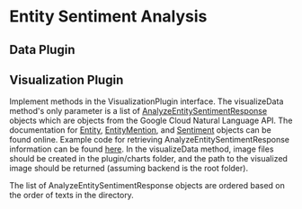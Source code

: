 # Entity Sentiment Analysis

## Data Plugin

## Visualization Plugin
Implement methods in the VisualizationPlugin interface. The visualizeData method's only parameter is a list of [AnalyzeEntitySentimentResponse](https://cloud.google.com/python/docs/reference/language/latest/google.cloud.language_v1.types.AnalyzeEntitySentimentResponse) objects which are objects from the Google Cloud Natural Language API. The documentation for [Entity](https://cloud.google.com/python/docs/reference/language/latest/google.cloud.language_v1.types.Entity), [EntityMention](https://cloud.google.com/python/docs/reference/language/latest/google.cloud.language_v1.types.EntityMention), and [Sentiment](https://cloud.google.com/python/docs/reference/language/latest/google.cloud.language_v1.types.Sentiment) objects can be found online. Example code for retrieving AnalyzeEntitySentimentResponse information can be found [here](https://cloud.google.com/natural-language/docs/analyzing-entity-sentiment#analyzing_entity_sentiment_2). In the visualizeData method, image files should be created in the plugin/charts folder, and the path to the visualized image should be returned (assuming backend is the root folder).

The list of AnalyzeEntitySentimentResponse objects are ordered based on the order of texts in the directory.